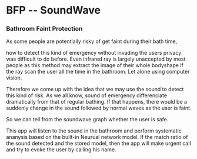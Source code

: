 #  BFP -- SoundWave

### Bathroom Faint Protection

As some people are potentially risky of get faint during their bath time,

how to detect this kind of emergency without invading the users privacy was difficult to do before. Even infrared ray is largely unaccepted by most people as this method may extract the image of their whole bodyshape if the ray scan the user all the time in the bathroom. Let alone using computer vision.

Therefore we come up with the idea that we may use the sound to detect this kind of risk. As we all know, sound of emergency differenciate dramatically from that of regular bathing. If that happens, there would be a suddenly change in the sound followed by normal waves as the user is faint. 

So we can tell from the soundwave graph whether the user is safe.

This app will listen to the sound in the bathroom and perform systematic ananysis based on the built-in Neurual network model. If the match ratio of the sound detected and the stored model, then the app will make urgent call and try to evoke the user by calling his name.
